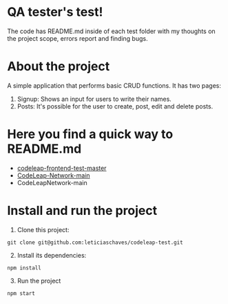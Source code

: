 # QA tester's test!
The code has README.md inside of each test folder with my thoughts on the project scope, errors report and finding bugs.

# About the project
A simple application that performs basic CRUD functions. It has two pages:
1. Signup:
Shows an input for users to write their names.
2. Posts:
It's possible for the user to create, post, edit and delete posts.

# Here you find a quick way to README.md
* [codeleap-frontend-test-master](https://github.com/leticiaschaves/codeleap-test/tree/main/codeleap-frontend-test-master/src/tests)
* [CodeLeap-Network-main](https://github.com/leticiaschaves/codeleap-test/blob/main/CodeLeap-Network-main/src/tests/README.md)
* CodeLeapNetwork-main

# Install and run the project
1. Clone this project:
```
git clone git@github.com:leticiaschaves/codeleap-test.git
```

2. Install its dependencies:
```
npm install
```
3. Run the project
```
npm start
```
